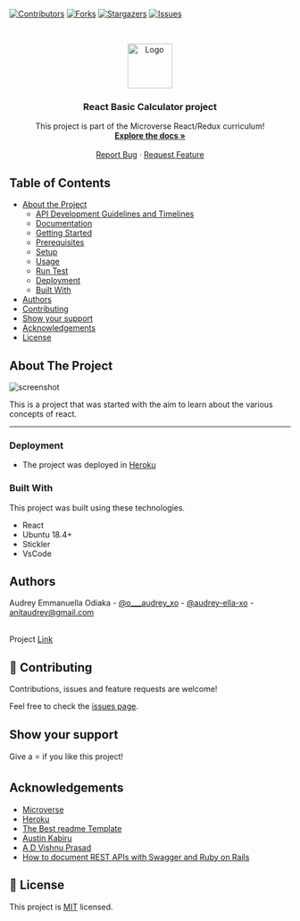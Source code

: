 <!--
*** Thanks for checking out this README Template. If you have a suggestion that would
*** make this better, please fork the repo and create a pull request or simply open
*** an issue with the tag "enhancement".
*** Thanks again! Now go create something AMAZING! :D
-->

<!-- PROJECT SHIELDS -->
<!--
*** I'm using markdown "reference style" links for readability.
*** Reference links are enclosed in brackets [ ] instead of parentheses ( ).
*** See the bottom of this document for the declaration of the reference variables
*** for contributors-url, forks-url, etc. This is an optional, concise syntax you may use.
*** https://www.markdownguide.org/basic-syntax/#reference-style-links
-->
[![Contributors][contributors-shield]][contributors-url]
[![Forks][forks-shield]][forks-url]
[![Stargazers][stars-shield]][stars-url]
[![Issues][issues-shield]][issues-url]

<!-- PROJECT LOGO -->
<br />
<p align="center">
  <a href="https://github.com/Audrey-Ella-xo/calculator">
    <img src="https://raw.githubusercontent.com/euqueme/toy-app/master/app/assets/images/mLogo.png" alt="Logo" width="80" height="80">
  </a>

  <h3 align="center">React Basic Calculator project</h3>

  <p align="center">
    This project is part of the Microverse React/Redux curriculum!
    <br />
    <a href="https://github.com/Audrey-Ella-xo/calculator"><strong>Explore the docs »</strong></a>
    <br />
    <br />
    <a href="https://github.com/Audrey-Ella-xo/calculator/issues">Report Bug</a>
    ·
    <a href="https://github.com/Audrey-Ella-xo/calculator/issues">Request Feature</a>
  </p>
</p>

<!-- TABLE OF CONTENTS -->
## Table of Contents

* [About the Project](#about-the-project)
  * [API Development Guidelines and Timelines](#api-development-guidelines-and-timelines)
  * [Documentation](#documentation)
  * [Getting Started](#getting-started)
  * [Prerequisites](#prerequisites)
  * [Setup](#setup)
  * [Usage](#usage)
  * [Run Test](#run-test)
  * [Deployment](#deployment)
  * [Built With](#built-with)
* [Authors](#authors)
* [Contributing](#contributing)
* [Show your support](#show-support)
* [Acknowledgements](#acknowledgements)
* [License](#license)

<!-- ABOUT THE PROJECT -->
## About The Project

![screenshot](app/assets/images/project-index.png)

This is a project that was started with the aim to learn about the various concepts of react.

---

### Deployment

- The project was deployed in [Heroku](https://ella-react-calculator.herokuapp.com/) 

### Built With
This project was built using these technologies.
* React
* Ubuntu 18.4+
* Stickler
* VsCode

<!-- CONTACT -->
## Authors

Audrey Emmanuella Odiaka - [@o___audrey_xo](https://twitter.com/o___audrey_xo) - [@audrey-ella-xo](https://github.com/audrey-ella-xo) - anitaudrey@gmail.com
<br />
<br />

Project [Link](https://github.com/Audrey-Ella-xo/calculator/)

## 🤝 Contributing

Contributions, issues and feature requests are welcome!

Feel free to check the [issues page](issues/).

## Show your support

Give a ⭐️ if you like this project!

<!-- ACKNOWLEDGEMENTS -->
## Acknowledgements
* [Microverse](https://www.microverse.org/)
* [Heroku](https://www.heroku.com/)
* [The Best readme Template](https://github.com/othneildrew/Best-README-Template)
* [Austin Kabiru](https://scotch.io/tutorials/build-a-restful-json-api-with-rails-5-part-one)
* [A D Vishnu Prasad](https://advishnuprasad.com/blog/2016/02/07/api-docs-using-rspecs/)
* [How to document REST APIs with Swagger and Ruby on Rails](https://medium.com/@sushildamdhere/how-to-document-rest-apis-with-swagger-and-ruby-on-rails-ae4e13177f5d)



<!-- LICENSE -->
## 📝 License

This project is [MIT](https://opensource.org/licenses/MIT) licensed.

<!-- MARKDOWN LINKS & IMAGES -->
<!-- https://www.markdownguide.org/basic-syntax/#reference-style-links -->
[contributors-shield]: https://img.shields.io/github/contributors/Audrey-Ella-xo/calculator.svg?style=flat-square
[contributors-url]: https://github.com/Audrey-Ella-xo/calculator/graphs/contributors
[forks-shield]: https://img.shields.io/github/forks/Audrey-Ella-xo/calculator.svg?style=flat-square
[forks-url]: https://github.com/Audrey-Ella-xo/calculator/network/members
[stars-shield]: https://img.shields.io/github/stars/Audrey-Ella-xo/calculator.svg?style=flat-square
[stars-url]: https://github.com/Audrey-Ella-xo/calculator/stargazers
[issues-shield]: https://img.shields.io/github/issues/Audrey-Ella-xo/calculator.svg?style=flat-square
[issues-url]: https://github.com/Audrey-Ella-xo/calculator/issues
[product-screenshot]: /app/assets/images/projects-index.png